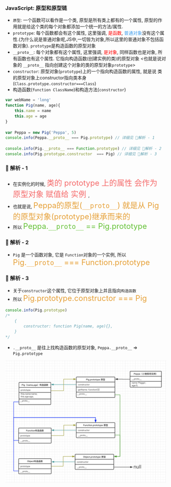 ### JavaScript: 原型和原型链
- `原型`: 一个函数可以看作是一个类, 原型是所有类上都有的一个属性, 原型的作用就是给这个类的每个对象都添加一个统一的方法/属性.
- `prototype`: 每个函数都会有这个属性, 这里强调, <font color="#FF0000">是函数</font>,  <font color="#409FEE">普通对象</font>没有这个属性.(为什么说是普通对象呢,JS中,一切皆为对象,所以这里的普通对象不包括函数对象). `prototype`是构造函数的原型对象
- `__proto__`: 每个对象都有这个属性, 这里强调, <font color="#FF0000">是对象</font>, 同样函数也是对象, 所有函数也有这个属性. 它指向构造函数(创建实例的类)的原型对象 <也就是说对象的 `__proto__` 指向创建这个对象的类的原型对象`prototype`>
- `constructor`: 原型对象(`prototype`)上的一个指向构造函数的属性, 就是说 类的原型对象上constructor指向类本身(`Class.prototype.constructor===Class`)
- 构造函数(`function ClassName`)和构造方法(`constructor`)

```js
var webName = 'long'
function Pig(name, age){
    this.name = name
    this.age = age
}

var Peppa = new Pig('Peppa', 5)
console.info(Peppa.__proto__ === Pig.prototype) // 详细见 🚀解析 - 1

console.info(Pig.__proto__ === Function.prototype) // 详细见 🚀解析 - 2
console.info(Pig.prototype.constructor  === Pig) // 详细见 🚀解析 - 3

```

###  🚀 解析 - 1
- 在实例化的时候, <font color="#F56C6C" size="5">类的 prototype 上的属性 会作为 原型对象 赋值给 实例 </font>, 
- 也就是说, <font color="#E6A23C" size="5">Peppa的原型(`__proto__`) 就是从 Pig的原型对象(prototype)继承而来的</font> 
- 所以 <font color="#67C23A" size="5">Peppa.`__proto__` == Pig.prototype</font>

###  🚀 解析 - 2
- `Pig` 是一个函数对象, 它是 `Function`对象的一个实例, 所以  <font color="#E6A23C" size="5">Pig.`__proto__` === Function.prototype</font> 

###  🚀 解析 - 3
- 关于`constructor`这个属性, 它位于原型对象上并且指向`构造函数`
- 所以  <font color="#E6A23C" size="5">Pig.prototype.constructor === Pig</font>  
```js
console.info(Pig.prototype)
/*
    {
        constructor: function Pig(name, age){},
    }
*/
```
- `.__proto__` 是往上找构造函数的原型对象, `Peppa.__proto__` => `Pig.prototype`
<img src="../../images/prototype/pig.png">